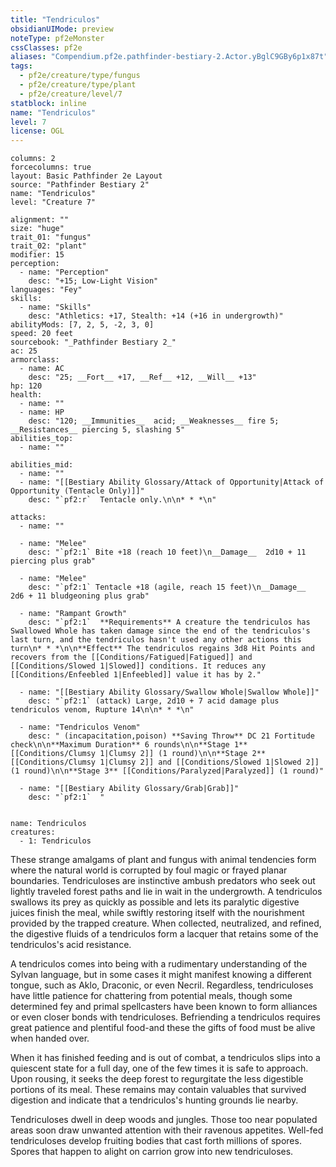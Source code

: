 ```yaml
---
title: "Tendriculos"
obsidianUIMode: preview
noteType: pf2eMonster
cssClasses: pf2e
aliases: "Compendium.pf2e.pathfinder-bestiary-2.Actor.yBglC9GBy6p1x87t" 
tags:
  - pf2e/creature/type/fungus
  - pf2e/creature/type/plant
  - pf2e/creature/level/7
statblock: inline
name: "Tendriculos"
level: 7
license: OGL
---
```


```statblock
columns: 2
forcecolumns: true
layout: Basic Pathfinder 2e Layout
source: "Pathfinder Bestiary 2"
name: "Tendriculos"
level: "Creature 7"

alignment: ""
size: "huge"
trait_01: "fungus"
trait_02: "plant"
modifier: 15
perception:
  - name: "Perception"
    desc: "+15; Low-Light Vision"
languages: "Fey"
skills:
  - name: "Skills"
    desc: "Athletics: +17, Stealth: +14 (+16 in undergrowth)"
abilityMods: [7, 2, 5, -2, 3, 0]
speed: 20 feet
sourcebook: "_Pathfinder Bestiary 2_"
ac: 25
armorclass:
  - name: AC
    desc: "25; __Fort__ +17, __Ref__ +12, __Will__ +13"
hp: 120
health:
  - name: ""
  - name: HP
    desc: "120; __Immunities__  acid; __Weaknesses__ fire 5; __Resistances__ piercing 5, slashing 5"
abilities_top:
  - name: ""

abilities_mid:
  - name: ""
  - name: "[[Bestiary Ability Glossary/Attack of Opportunity|Attack of Opportunity (Tentacle Only)]]"
    desc: "`pf2:r`  Tentacle only.\n\n* * *\n"

attacks:
  - name: ""

  - name: "Melee"
    desc: "`pf2:1` Bite +18 (reach 10 feet)\n__Damage__  2d10 + 11 piercing plus grab"

  - name: "Melee"
    desc: "`pf2:1` Tentacle +18 (agile, reach 15 feet)\n__Damage__  2d6 + 11 bludgeoning plus grab"

  - name: "Rampant Growth"
    desc: "`pf2:1`  **Requirements** A creature the tendriculos has Swallowed Whole has taken damage since the end of the tendriculos's last turn, and the tendriculos hasn't used any other actions this turn\n* * *\n\n**Effect** The tendriculos regains 3d8 Hit Points and recovers from the [[Conditions/Fatigued|Fatigued]] and [[Conditions/Slowed 1|Slowed]] conditions. It reduces any [[Conditions/Enfeebled 1|Enfeebled]] value it has by 2."

  - name: "[[Bestiary Ability Glossary/Swallow Whole|Swallow Whole]]"
    desc: "`pf2:1` (attack) Large, 2d10 + 7 acid damage plus tendriculos venom, Rupture 14\n\n* * *\n"

  - name: "Tendriculos Venom"
    desc: " (incapacitation,poison) **Saving Throw** DC 21 Fortitude check\n\n**Maximum Duration** 6 rounds\n\n**Stage 1** [[Conditions/Clumsy 1|Clumsy 2]] (1 round)\n\n**Stage 2** [[Conditions/Clumsy 1|Clumsy 2]] and [[Conditions/Slowed 1|Slowed 2]] (1 round)\n\n**Stage 3** [[Conditions/Paralyzed|Paralyzed]] (1 round)"

  - name: "[[Bestiary Ability Glossary/Grab|Grab]]"
    desc: "`pf2:1`  "
 
```

```encounter-table
name: Tendriculos
creatures:
  - 1: Tendriculos
```



These strange amalgams of plant and fungus with animal tendencies form where the natural world is corrupted by foul magic or frayed planar boundaries. Tendriculoses are instinctive ambush predators who seek out lightly traveled forest paths and lie in wait in the undergrowth. A tendriculos swallows its prey as quickly as possible and lets its paralytic digestive juices finish the meal, while swiftly restoring itself with the nourishment provided by the trapped creature. When collected, neutralized, and refined, the digestive fluids of a tendriculos form a lacquer that retains some of the tendriculos's acid resistance.

A tendriculos comes into being with a rudimentary understanding of the Sylvan language, but in some cases it might manifest knowing a different tongue, such as Aklo, Draconic, or even Necril. Regardless, tendriculoses have little patience for chattering from potential meals, though some determined fey and primal spellcasters have been known to form alliances or even closer bonds with tendriculoses. Befriending a tendriculos requires great patience and plentiful food-and these the gifts of food must be alive when handed over.

When it has finished feeding and is out of combat, a tendriculos slips into a quiescent state for a full day, one of the few times it is safe to approach. Upon rousing, it seeks the deep forest to regurgitate the less digestible portions of its meal. These remains may contain valuables that survived digestion and indicate that a tendriculos's hunting grounds lie nearby.

Tendriculoses dwell in deep woods and jungles. Those too near populated areas soon draw unwanted attention with their ravenous appetites. Well-fed tendriculoses develop fruiting bodies that cast forth millions of spores. Spores that happen to alight on carrion grow into new tendriculoses.

